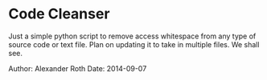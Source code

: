 Code Cleanser
======
Just a simple python script to remove access whitespace from any type  of
source code or text file. Plan on updating it to take in multiple files.
We shall see.

Author: Alexander Roth
Date: 2014-09-07